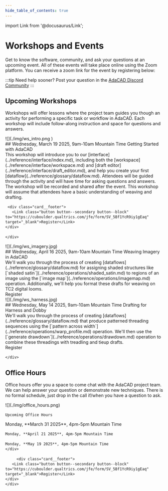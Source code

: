 ```yaml
---
hide_table_of_contents: true
---
```

import Link from '@docusaurus/Link';


# Workshops and Events
<div class="emph">
Get to know the software, community, and ask your questions at an upcoming event. All of these events will take place online using the Zoom platform. You can receive a zoom link for the event by registering below:
</div>

:::tip
Need help sooner? Post your question in the [AdaCAD Discord Community](https://discord.gg/Be7ukQcvrC)
:::


## Upcoming Workshops
Workshops will offer lessons where the project team guides you though an activity for performing a specific task or workflow in AdaCAD. Each workshop will include follow-along instruction and space for questions and answers. 

<div class="tutorial-card card padding__top__lg" >
    <div class="card-left card__header">
    ![](./img/ws_intro.png )
    </div>
    <div class="card-right card__body">
    ## Wednesday, March 19 2025, 9am-10am Mountain Time
     Getting Started with AdaCAD
     <div class="card-dx"> This workshop will introduce you to our [interface](../reference/interface/index.md), including both the [workspace](../reference/interface/workspace.md) and [draft editor](../reference/interface/draft_editor.md), and help you create your first [dataflow](../reference/glossary/dataflow.md). Attendees will be guided through the activity and will have time for asking questions and answers. The workshop will be recorded and shared after the event. This workshop will assume that attendees have a basic understanding of weaving and drafting.</div>
     
     <div class="card__footer">
       <Link class="button button--secondary button--block" to="https://cuboulder.qualtrics.com/jfe/form/SV_5Bf1YcR9iy1gEaq" target="_blank">Register</Link>
    </div>

    </div>
</div>

<div class="tutorial-card card">
    <div class="card-left">
     ![](./img/ws_imagery.jpg)
    </div>
    <div class="card-right">
    ## Wednesday, April 16 2025, 9am-10am Mountain Time
    Weaving Imagery in AdaCAD
     <div class="card-dx"> We'll walk you through the process of creating [dataflows](../reference/glossary/dataflow.md) for assigning shaded structures like [`shaded satin`](../reference/operations/shaded_satin.md) to regions of an image using the [`image map`](../reference/operations/imagemap.md) operation. Additionally, we'll help you format these drafts for weaving on TC2 digital looms.</div>
         <div class="card__footer">
       <Link class="button button--secondary button--block" to="https://cuboulder.qualtrics.com/jfe/form/SV_5Bf1YcR9iy1gEaq" target="_blank">Register</Link>
    </div>
    </div>
</div>

<div class="tutorial-card card">
    <div class="card-left">
    ![](./img/ws_harness.jpg)
    </div>
    <div class="card-right">
    ## Wednesday, May 14 2025, 9am-10am Mountain Time
    Drafting for Harness and Dobby
     <div class="card-dx"> We'll walk you through the process of creating [dataflows](../reference/glossary/dataflow.md) that produce patterned threading sequences using the [`pattern across width`](../reference/operations/warp_profile.md) operation. We'll then use the [`generate drawdown`](../reference/operations/drawdown.md) operation to combine these threadings with treadling and tieup drafts. </div>
         <div class="card__footer">
       <Link class="button button--secondary button--block" to="https://cuboulder.qualtrics.com/jfe/form/SV_5Bf1YcR9iy1gEaq" target="_blank">Register</Link>
    </div>

    </div>
</div>

## Office Hours
Office hours offer you a space to come chat with the AdaCAD project team. We can help answer your question or demonstrate new techniques. There is no formal schedule, just drop in the call if/when you have a question to ask.


<div class="tutorial-card card">
    <div class="card-left">
    ![](./img/office_hours.png)
    </div>
    <div class="card-right">

    Upcoming Office Hours
  
   <div class="card-dx">
    Monday, **March 31 2025**, 4pm-5pm Mountain Time

    Monday, **April 21 2025**, 4pm-5pm Mountain Time

    Monday, **May 19 2025**, 4pm-5pm Mountain Time
    </div>

         <div class="card__footer">
       <Link class="button button--secondary button--block" to="https://cuboulder.qualtrics.com/jfe/form/SV_5Bf1YcR9iy1gEaq" target="_blank">Register</Link>
    </div>
    </div>
</div>






